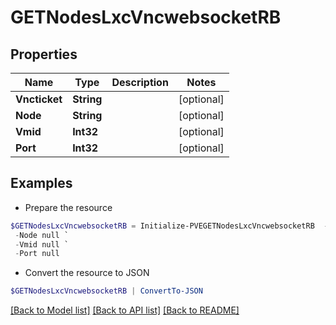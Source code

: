 # GETNodesLxcVncwebsocketRB
## Properties

Name | Type | Description | Notes
------------ | ------------- | ------------- | -------------
**Vncticket** | **String** |  | [optional] 
**Node** | **String** |  | [optional] 
**Vmid** | **Int32** |  | [optional] 
**Port** | **Int32** |  | [optional] 

## Examples

- Prepare the resource
```powershell
$GETNodesLxcVncwebsocketRB = Initialize-PVEGETNodesLxcVncwebsocketRB  -Vncticket null `
 -Node null `
 -Vmid null `
 -Port null
```

- Convert the resource to JSON
```powershell
$GETNodesLxcVncwebsocketRB | ConvertTo-JSON
```

[[Back to Model list]](../README.md#documentation-for-models) [[Back to API list]](../README.md#documentation-for-api-endpoints) [[Back to README]](../README.md)

